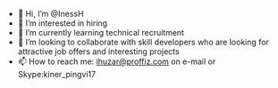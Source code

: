 - 👋 Hi, I’m @InessH
- 👀 I’m interested in hiring
- 🌱 I’m currently learning technical recruitment
- 💞️ I’m looking to collaborate with skill developers who are looking for attractive job offers and interesting projects
- 📫 How to reach me: ihuzar@proffiz.com on e-mail or Skype:kiner_pingvi17

<!---
Hi there!
--->
